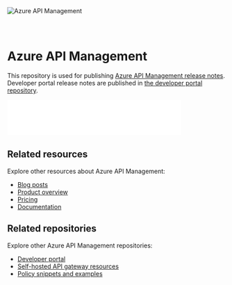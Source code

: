 <img src="./media/apim-logo.png" alt="Azure API Management" width="96" style="margin-bottom: 40px;"> 

# Azure API Management 

This repository is used for publishing [Azure API Management release notes](https://github.com/Azure/API-Management/releases). Developer portal release notes are published in [the developer portal repository](https://aka.ms/apimdevportal/releases).

[![Browse release notes](./media/button.svg)](https://github.com/Azure/API-Management/releases)

## Related resources

Explore other resources about Azure API Management:

- [Blog posts](https://aka.ms/apim/blogs)
- [Product overview](https://aka.ms/apimrocks)
- [Pricing](https://aka.ms/apimpricing)
- [Documentation](https://aka.ms/apimdocs)

## Related repositories

Explore other Azure API Management repositories:

- [Developer portal](https://aka.ms/apimdevportal)
- [Self-hosted API gateway resources](https://aka.ms/apim/shgw/repo)
- [Policy snippets and examples](https://aka.ms/apimpolicyexamples)
